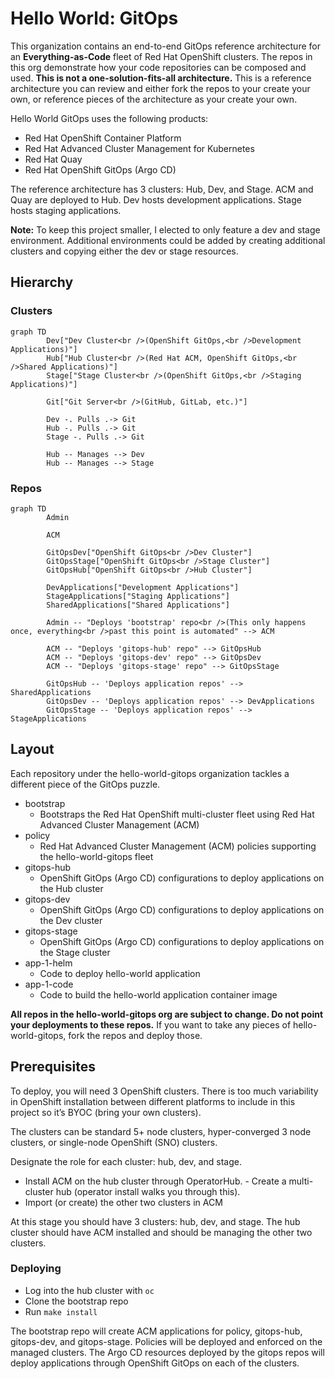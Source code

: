 # Hello World: GitOps

This organization contains an end-to-end GitOps reference architecture for an **Everything-as-Code** fleet of Red Hat OpenShift clusters. The repos in this org demonstrate how your code repositories can be composed and used. **This is not a one-solution-fits-all architecture.** This is a reference architecture you can review and either fork the repos to your create your own, or reference pieces of the architecture as your create your own.

Hello World GitOps uses the following products:

* Red Hat OpenShift Container Platform
* Red Hat Advanced Cluster Management for Kubernetes
* Red Hat Quay
* Red Hat OpenShift GitOps (Argo CD)

The reference architecture has 3 clusters: Hub, Dev, and Stage. ACM and Quay are deployed to Hub. Dev hosts development applications. Stage hosts staging applications.

**Note:** To keep this project smaller, I elected to only feature a dev and stage environment. Additional environments could be added by creating additional clusters and copying either the dev or stage resources.

## Hierarchy

### Clusters

```mermaid
graph TD
        Dev["Dev Cluster<br />(OpenShift GitOps,<br />Development Applications)"]
        Hub["Hub Cluster<br />(Red Hat ACM, OpenShift GitOps,<br />Shared Applications)"]
        Stage["Stage Cluster<br />(OpenShift GitOps,<br />Staging Applications)"]

        Git["Git Server<br />(GitHub, GitLab, etc.)"]

        Dev -. Pulls .-> Git
        Hub -. Pulls .-> Git
        Stage -. Pulls .-> Git

        Hub -- Manages --> Dev
        Hub -- Manages --> Stage
```

### Repos

```mermaid
graph TD
        Admin

        ACM

        GitOpsDev["OpenShift GitOps<br />Dev Cluster"]
        GitOpsStage["OpenShift GitOps<br />Stage Cluster"]
        GitOpsHub["OpenShift GitOps<br />Hub Cluster"]

        DevApplications["Development Applications"]
        StageApplications["Staging Applications"]
        SharedApplications["Shared Applications"]

        Admin -- "Deploys 'bootstrap' repo<br />(This only happens once, everything<br />past this point is automated" --> ACM

        ACM -- "Deploys 'gitops-hub' repo" --> GitOpsHub
        ACM -- "Deploys 'gitops-dev' repo" --> GitOpsDev
        ACM -- "Deploys 'gitops-stage' repo" --> GitOpsStage

        GitOpsHub -- 'Deploys application repos' --> SharedApplications
        GitOpsDev -- 'Deploys application repos' --> DevApplications
        GitOpsStage -- 'Deploys application repos' --> StageApplications
```

## Layout

Each repository under the hello-world-gitops organization tackles a different piece of the GitOps puzzle.

- bootstrap
    - Bootstraps the Red Hat OpenShift multi-cluster fleet using Red Hat Advanced Cluster Management (ACM)
- policy
    - Red Hat Advanced Cluster Management (ACM) policies supporting the hello-world-gitops fleet
- gitops-hub
    - OpenShift GitOps (Argo CD) configurations to deploy applications on the Hub cluster
- gitops-dev
    - OpenShift GitOps (Argo CD) configurations to deploy applications on the Dev cluster
- gitops-stage
    - OpenShift GitOps (Argo CD) configurations to deploy applications on the Stage cluster
- app-1-helm
    - Code to deploy hello-world application
- app-1-code
    - Code to build the hello-world application container image

**All repos in the hello-world-gitops org are subject to change. Do not point your deployments to these repos.** If you want to take any pieces of hello-world-gitops, fork the repos and deploy those.

## Prerequisites

To deploy, you will need 3 OpenShift clusters. There is too much variability in OpenShift installation between different platforms to include in this project so it’s BYOC (bring your own clusters).

The clusters can be standard 5+ node clusters, hyper-converged 3 node clusters, or single-node OpenShift (SNO) clusters.

Designate the role for each cluster: hub, dev, and stage.

- Install ACM on the hub cluster through OperatorHub. - Create a multi-cluster hub (operator install walks you through this).
- Import (or create) the other two clusters in ACM

At this stage you should have 3 clusters: hub, dev, and stage. The hub cluster should have ACM installed and should be managing the other two clusters. 

### Deploying

- Log into the hub cluster with `oc`
- Clone the bootstrap repo
- Run `make install`

The bootstrap repo will create ACM applications for policy, gitops-hub, gitops-dev, and gitops-stage. Policies will be deployed and enforced on the managed clusters. The Argo CD resources deployed by the gitops repos will deploy applications through OpenShift GitOps on each of the clusters.
